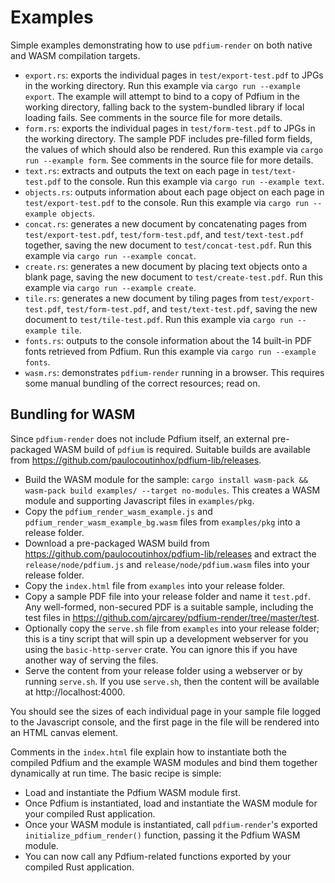 # Examples

Simple examples demonstrating how to use `pdfium-render` on both native and WASM compilation targets.

* `export.rs`: exports the individual pages in `test/export-test.pdf` to JPGs in the working directory. Run this example via `cargo run --example export`. The example will attempt to bind to a copy of Pdfium in the working directory, falling back to the system-bundled library if local loading fails. See comments in the source file for more details.
* `form.rs`: exports the individual pages in `test/form-test.pdf` to JPGs in the working directory. The sample PDF includes pre-filled form fields, the values of which should also be rendered. Run this example via `cargo run --example form`. See comments in the source file for more details.
* `text.rs`: extracts and outputs the text on each page in `test/text-test.pdf` to the console. Run this example via `cargo run --example text`.
* `objects.rs`: outputs information about each page object on each page in `test/export-test.pdf` to the console. Run this example via `cargo run --example objects`.
* `concat.rs`: generates a new document by concatenating pages from `test/export-test.pdf`, `test/form-test.pdf`, and `test/text-test.pdf` together, saving the new document to `test/concat-test.pdf`. Run this example via `cargo run --example concat`.
* `create.rs`: generates a new document by placing text objects onto a blank page, saving the new document to `test/create-test.pdf`. Run this example via `cargo run --example create`.
* `tile.rs`: generates a new document by tiling pages from `test/export-test.pdf`, `test/form-test.pdf`, and `test/text-test.pdf`, saving the new document to `test/tile-test.pdf`. Run this example via `cargo run --example tile`.
* `fonts.rs`: outputs to the console information about the 14 built-in PDF fonts retrieved from Pdfium. Run this example via `cargo run --example fonts`.
* `wasm.rs`: demonstrates `pdfium-render` running in a browser. This requires some manual bundling of the correct resources; read on.

## Bundling for WASM

Since `pdfium-render` does not include Pdfium itself, an external pre-packaged WASM build of `pdfium` is required. Suitable builds are available from https://github.com/paulocoutinhox/pdfium-lib/releases.

* Build the WASM module for the sample: `cargo install wasm-pack && wasm-pack build examples/ --target no-modules`. This creates a WASM module and supporting Javascript files in `examples/pkg`.
* Copy the `pdfium_render_wasm_example.js` and `pdfium_render_wasm_example_bg.wasm` files from `examples/pkg` into a release folder.
* Download a pre-packaged WASM build from https://github.com/paulocoutinhox/pdfium-lib/releases and extract the `release/node/pdfium.js` and `release/node/pdfium.wasm` files into your release folder.
* Copy the `index.html` file from `examples` into your release folder.
* Copy a sample PDF file into your release folder and name it `test.pdf`. Any well-formed, non-secured PDF is a suitable sample, including the test files in https://github.com/ajrcarey/pdfium-render/tree/master/test.
* Optionally copy the `serve.sh` file from `examples` into your release folder; this is a tiny script that will spin up a development webserver for you using the `basic-http-server` crate. You can ignore this if you have another way of serving the files.
* Serve the content from your release folder using a webserver or by running `serve.sh`. If you use `serve.sh`, then the content will be available at http://localhost:4000.

You should see the sizes of each individual page in your sample file logged to the Javascript console, and the first page in the file will be rendered into an HTML canvas element.

Comments in the `index.html` file explain how to instantiate both the compiled Pdfium and the example
WASM modules and bind them together dynamically at run time. The basic recipe is simple:

* Load and instantiate the Pdfium WASM module first.
* Once Pdfium is instantiated, load and instantiate the WASM module for your compiled Rust application.
* Once your WASM module is instantiated, call `pdfium-render`'s exported `initialize_pdfium_render()` function, passing it the Pdfium WASM module.
* You can now call any Pdfium-related functions exported by your compiled Rust application.
